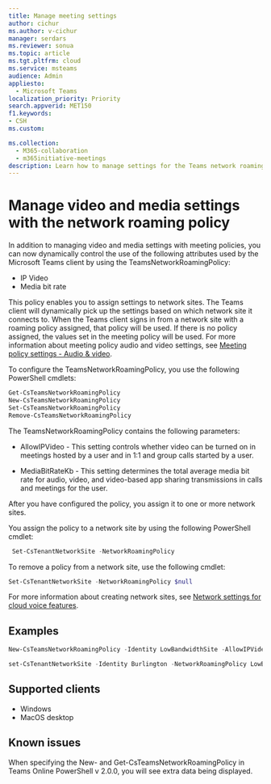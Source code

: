 ```yaml
---
title: Manage meeting settings
author: cichur
ms.author: v-cichur
manager: serdars
ms.reviewer: sonua
ms.topic: article
ms.tgt.pltfrm: cloud
ms.service: msteams
audience: Admin
appliesto: 
  - Microsoft Teams
localization_priority: Priority
search.appverid: MET150
f1.keywords:
- CSH
ms.custom: 

ms.collection: 
  - M365-collaboration
  - m365initiative-meetings
description: Learn how to manage settings for the Teams network roaming policy.
---
```


# Manage video and media settings with the network roaming policy

In addition to managing video and media settings with meeting policies, you can now dynamically control the use of the following attributes used by the Microsoft Teams client by using the TeamsNetworkRoamingPolicy: 

- IP Video
- Media bit rate

This policy enables you to assign settings to network sites. The Teams client will dynamically pick up the settings based on which network site it connects to. When the Teams client signs in from a network site with a roaming policy assigned, that policy will be used. If there is no policy assigned, the values set in the meeting policy will be used. For more information about meeting policy audio and video settings, see [Meeting policy settings - Audio & video](meeting-policies-in-teams#meeting-policy-settings---audio--video.md).


To configure the TeamsNetworkRoamingPolicy, you use the following PowerShell cmdlets:

```PowerShell
Get-CsTeamsNetworkRoamingPolicy
New-CsTeamsNetworkRoamingPolicy
Set-CsTeamsNetworkRoamingPolicy
Remove-CsTeamsNetworkRoamingPolicy
```

The TeamsNetworkRoamingPolicy contains the following parameters:

- AllowIPVideo - This setting controls whether video can be turned on in meetings hosted by a user and in 1:1 and group calls started by a user.

- MediaBitRateKb - This setting determines the total average media bit rate for audio, video, and video-based app sharing transmissions in calls and meetings for the user.

After you have configured the policy, you assign it to one or more network sites. 

You assign the policy to a network site by using the following PowerShell cmdlet:

```PowerShell
 Set-CsTenantNetworkSite -NetworkRoamingPolicy
 ``` 
 
 To remove a policy from a network site, use the following cmdlet:
 
 ```PowerShell
 Set-CsTenantNetworkSite -NetworkRoamingPolicy $null
 ```

For more information about creating network sites, see [Network settings for cloud voice features](cloud-voice-network-settings.md). 

## Examples

```PowerShell
New-CsTeamsNetworkRoamingPolicy -Identity LowBandwidthSite -AllowIPVideo $false -MediaBitRateKb 1000
```

```PowerShell
set-CsTenantNetworkSite -Identity Burlington -NetworkRoamingPolicy LowBandwidthSit
```

## Supported clients

- Windows 
- MacOS desktop

## Known issues

When specifying the New- and Get-CsTeamsNetworkRoamingPolicy in Teams Online PowerShell v 2.0.0, you will see extra data being displayed.


